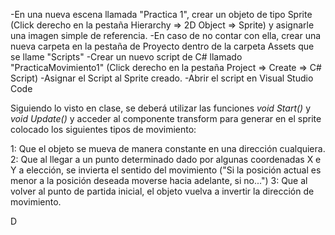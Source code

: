 -En una nueva escena llamada "Practica 1", crear un objeto de tipo Sprite (Click derecho en la pestaña Hierarchy => 2D Object => Sprite) y asignarle una imagen simple de referencia.
-En caso de no contar con ella, crear una nueva carpeta en la pestaña de Proyecto dentro de la carpeta Assets que se llame "Scripts"
-Crear un nuevo script de C# llamado "PracticaMovimiento1" (Click derecho en la pestaña Project => Create => C# Script)
-Asignar el Script al Sprite creado.
-Abrir el script en Visual Studio Code

Siguiendo lo visto en clase, se deberá utilizar las funciones *void Start()* y *void Update()* y acceder al componente transform para generar en el sprite colocado los siguientes tipos de movimiento:

  1: Que el objeto se mueva de manera constante en una dirección cualquiera.
  2: Que al llegar a un punto determinado dado por algunas coordenadas X e Y a elección, se invierta el sentido del movimiento ("Si la posición actual es menor a la posición deseada moverse hacia adelante, si no...")
  3: Que al volver al punto de partida inicial, el objeto vuelva a invertir la dirección de movimiento.
  
D
